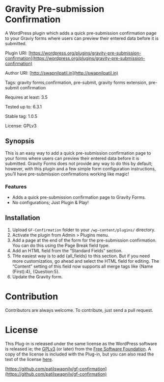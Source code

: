 # Gravity Pre-submission Confirmation
A WordPress plugin which adds a quick pre-submission confirmation page to your Graviy forms where users can preview their entered data before it is submitted.

Plugin URI: [https://wordpress.org/plugins/gravity-pre-submission-confirmation](https://wordpress.org/plugins/gravity-pre-submission-confirmation)

Author URI: [http://swapnilpatil.in](http://swapnilpatil.in)

Tags: gravity forms,confirmation, pre-submit, gravity forms extension, pre-submit confirmation

Requires at least: 3.5

Tested up to: 6.3.1

Stable tag: 1.0.5

License: GPLv3


## Synopsis

This is an easy way to add a quick pre-submission confirmation page to your forms where users can preview their entered data before it is submitted. Gravity Forms does not provide any way to do this by default; however, with this plugin and a few simple form configuration instructions, you’ll have pre-submission confirmations working like magic!

### Features

* Adds a quick pre-submission confirmation page to Gravity Forms.
* No configurations; Just Plugin & Play!

## Installation
1. Upload `GF-Confirmation` folder to your `/wp-content/plugins/` directory.
2. Activate the plugin from Admin > Plugins menu.
3. Add a page at the end of the form for the pre-submission confirmation. You can do this using the Page Break field type.
3. Add an HTML field from the “Standard Fields” section.
4. THe easiest way is to add {all_fields} to this section. But if you need more customizatios, go ahead and select the HTML field for editing. The “Content” setting of this field now supports all merge tags like {Name (First):4}, {Question:5}.
6. Update the Gravity form.

# Contribution

Contributors are always welcome.
To contribute, just send a pull request.

# License
This Plug-in is released under the same license as the WordPress software is released ie; the [GPLv3](http://www.gnu.org/licenses/gpl-3.0.en.html) (or later) from the [Free Software Foundation](http://www.fsf.org/). A copy of the license is included with the Plug-in, but you can also read the text of the license [here](http://www.gnu.org/licenses/gpl-3.0.en.html).

[https://github.com/patilswapnilv/gf-confirmation](https://github.com/patilswapnilv/gf-confirmation)

